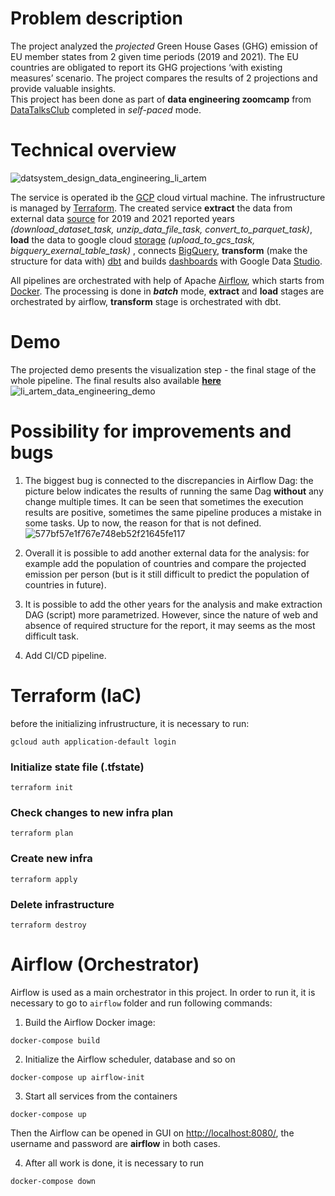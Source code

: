 

# Problem description
The project analyzed the *projected* Green House Gases (GHG) emission of EU member states from 2 given time periods (2019 and 2021). The EU countries are obligated to report its GHG projections ‘with existing measures’ scenario. The project compares the results of 2 projections and provide valuable insights. <br/> 
This project has been done as part of **data engineering zoomcamp** from [DataTalksClub](https://github.com/DataTalksClub/data-engineering-zoomcamp) completed in *self-paced* mode. 


# Technical overview
![datsystem_design_data_engineering_li_artem](https://user-images.githubusercontent.com/54916420/193460925-5458dc6b-968a-43e9-bfcf-b303552bf6d9.jpg)

The service is operated ib the [GCP](https://cloud.google.com/) cloud virtual machine. The infrustructure is managed by [Terraform](https://www.terraform.io/). 
The created service **extract** the data from external data [source](https://data.europa.eu/data/datasets/dat-2-en?locale=en) for 2019 and 2021 reported years *(download_dataset_task, unzip_data_file_task, convert_to_parquet_task)*, **load** the data to google cloud [storage](https://cloud.google.com/storage) *(upload_to_gcs_task, bigquery_exernal_table_task)* , connects [BigQuery](https://cloud.google.com/bigquery), **transform** (make the structure for data with) [dbt](https://www.getdbt.com/) and builds [dashboards](https://datastudio.google.com/reporting/b71a8a3a-481d-4c66-8729-ebbe82c71abe) with Google Data [Studio](https://datastudio.google.com/u/0/). 

All pipelines are orchestrated with help of Apache [Airflow](https://airflow.apache.org/), which starts from [Docker](https://www.docker.com/). The processing is done in ***batch*** mode, **extract** and **load** stages are orchestrated by airflow, **transform** stage is orchestrated with dbt. 


# Demo
The projected demo presents the visualization step - the final stage of the whole pipeline.
The final results also available **[here](https://datastudio.google.com/reporting/b71a8a3a-481d-4c66-8729-ebbe82c71abe)**
![li_artem_data_engineering_demo](https://user-images.githubusercontent.com/54916420/193453147-1cacfab5-c31d-4792-9aa3-6193c61f9a60.gif)

# Possibility for improvements and bugs
1) The biggest bug is connected to the discrepancies in Airflow Dag: the picture below indicates the results of running the same Dag **without** any change multiple times. It can be seen that sometimes the execution results are positive, sometimes the same pipeline produces a mistake in some tasks. Up to now, the reason for that is not defined.
![577bf57e1f767e748eb52f21645fe117](https://user-images.githubusercontent.com/54916420/193528619-3ba28ec2-9907-4840-bb8b-9498e9be5650.png)

2) Overall it is possible to add another external data for the analysis: for example add the population of countries and compare the projected emission per person (but is it still difficult to predict the population of countries in future).

3) It is possible to add the other years for the analysis and make extraction DAG (script) more parametrized. However, since the nature of web and absence of required structure for the report, it may seems as the most difficult task.

4) Add CI/CD pipeline. 

# Terraform (IaC)

before the initializing infrustructure, it is necessary to run:  <br/>
```
gcloud auth application-default login
```
### Initialize state file (.tfstate)
```
terraform init
```
### Check changes to new infra plan
```
terraform plan 
```
### Create new infra
```
terraform apply 
```
### Delete infrastructure
```
terraform destroy
```
# Airflow (Orchestrator)

Airflow is used as a main orchestrator in this project. In order to run it, it is necessary to go to `airflow` folder and run following commands: <br/>
1) Build the Airflow Docker image: <br/>
```
docker-compose build
```
2) Initialize the Airflow scheduler, database and so on <br/>
```
docker-compose up airflow-init
```
3) Start all services from the containers <br/>
```
docker-compose up
```
Then the Airflow can be opened in GUI on [http://localhost:8080/](http://localhost:8080/), the username and password are **airflow** in both cases. <br/>

4) After all work is done, it is necessary to run <br/>
```
docker-compose down
```





